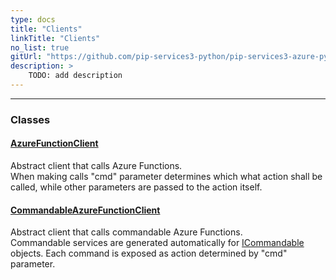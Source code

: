 ```yaml
---
type: docs
title: "Clients"
linkTitle: "Clients"
no_list: true
gitUrl: "https://github.com/pip-services3-python/pip-services3-azure-python"
description: >
    TODO: add description
---
```

---

<div class="module-body"> 


### Classes

#### [AzureFunctionClient](azure_function_client)
Abstract client that calls Azure Functions.  
When making calls "cmd" parameter determines which what action shall be called, while
other parameters are passed to the action itself.

#### [CommandableAzureFunctionClient](commandable_azure_function_client)
Abstract client that calls commandable Azure Functions.  
Commandable services are generated automatically for [ICommandable](../../commons/commands/icommandable.md) objects. Each command is exposed as action determined by "cmd" parameter.

</div>
